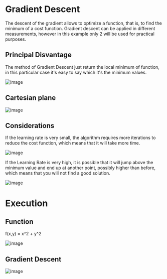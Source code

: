 # Gradient Descent

The descent of the gradient allows to optimize a function, that is, to find the minimum of a cost function. Gradient descent can be applied in different measurements, however in this example only 2 will be used for practical purposes.

## Principal Disvantage

The method of Gradient Descent just return the local minimum of function, in this particular case it's easy to say which it's the minimum values.

![image](https://user-images.githubusercontent.com/78567418/148282379-1c4a2a88-e668-4455-aeb7-277cf7f72459.png)

## Cartesian plane

![image](https://user-images.githubusercontent.com/78567418/148282501-bc6be9d8-22d2-4fc1-a1ec-01c3f8b2a219.png)

## Considerations

If the learning rate is very small, the algorithm requires more iterations to reduce the cost function, which means that it will take more time.

![image](https://user-images.githubusercontent.com/78567418/148282651-593bfc9b-13c6-4050-ac36-d4c43c186561.png)

If the Learning Rate is very high, it is possible that it will jump above the minimum value and end up at another point, possibly higher than before, which means that you will not find a good solution.

![image](https://user-images.githubusercontent.com/78567418/148283588-a4f68820-dfce-41e3-a384-f25f26ae36b5.png)

# Execution

## Function

f(x,y) = x^2 + y^2

![image](https://user-images.githubusercontent.com/78567418/148285167-86183748-31b8-455b-9a6d-07e0052e06d4.png)

## Gradient Descent

![image](https://user-images.githubusercontent.com/78567418/148285692-e2a8abbd-6c42-4e24-be17-e4c07e13b24c.png)

